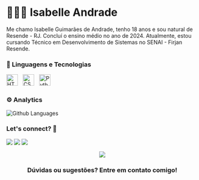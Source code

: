 # 👩🏻‍💻 Isabelle Andrade

Me chamo Isabelle Guimarães de Andrade, tenho 18 anos e sou natural de Resende - RJ. Concluí o ensino médio no ano de 2024. Atualmente, estou cursando Técnico em Desenvolvimento de Sistemas no SENAI - Firjan Resende. 

### 🤖 Linguagens e Tecnologias

<img 
    align="left" 
    alt="HTML"
    title="HTML" 
    width="30px" 
    style="padding-right: 10px;" 
    src="https://cdn.jsdelivr.net/gh/devicons/devicon@latest/icons/html5/html5-original.svg" 
/>
<img 
    align="left" 
    alt="CSS" 
    title="CSS"
    width="30px" 
    style="padding-right: 10px;" 
    src="https://cdn.jsdelivr.net/gh/devicons/devicon@latest/icons/css3/css3-original.svg" 
/>
<img 
    align="left" 
    alt="Python" 
    title="Python"
    width="30px" 
    style="padding-right: 10px;" 
    src="https://cdn.jsdelivr.net/gh/devicons/devicon@latest/icons/python/python-original.svg" 
/>
<br></br>
### ⚙️ Analytics 

![Github Languages](https://github-readme-stats.vercel.app/api/top-langs/?username=rayane-fonseca&layout=compact&count_private=true)

### Let's connect? 🤝 

<a href="https://www.linkedin.com/in/isabelle-andrade-429705318"><img src="https://img.shields.io/badge/LinkedIn-0077B5?style=for-the-badge&logo=linkedin&logoColor=white"/></a>
<a href="https://www.instagram.com/isabelle_deandrade/"><img src="https://img.shields.io/badge/Instagram-E4405F?style=for-the-badge&logo=instagram&logoColor=white"/></a>
<a href="mailto:isabelleandrade1109@gmail.com"><img src="https://img.shields.io/badge/Gmail-D14836?style=for-the-badge&logo=gmail&logoColor=white"/></a>

<p align="center"><img src="https://emojis.slackmojis.com/emojis/images/1450319445/46/question.gif?1450319445"/></p>  <h3 align="center">Dúvidas ou sugestões? Entre em contato comigo! </h3></p>
